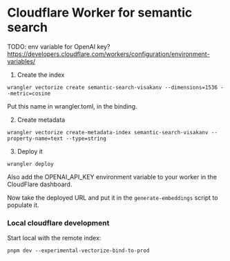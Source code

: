 # Cloudflare Worker for semantic search

TODO: env variable for OpenAI key?
https://developers.cloudflare.com/workers/configuration/environment-variables/

1. Create the index

```
wrangler vectorize create semantic-search-visakanv --dimensions=1536 --metric=cosine
```

Put this name in wrangler.toml, in the binding.

2. Create metadata

```
wrangler vectorize create-metadata-index semantic-search-visakanv --property-name=text --type=string
```

3. Deploy it

```
wrangler deploy
```

Also add the OPENAI_API_KEY environment variable to your worker in the CloudFlare dashboard.

Now take the deployed URL and put it in the `generate-embeddings` script to populate it.


### Local cloudflare development 

Start local with the remote index:

```
pnpm dev --experimental-vectorize-bind-to-prod
```
